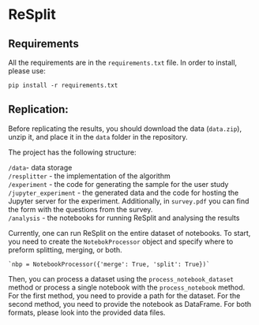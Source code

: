 # ReSplit

## Requirements

All the requirements are in the `requirements.txt` file. In order to install, please use:

`pip install -r requirements.txt`

##  Replication:

Before replicating the results, you should download the data (`data.zip`), unzip it, and place it in the `data` folder in the repository.

The project has the following structure:

`/data`- data storage  
`/resplitter` - the implementation of the algorithm  
`/experiment` - the code for generating the sample for the user study  
`/jupyter_experiment` - the generated data and the code for hosting the Jupyter server for the experiment. 
Additionally, in `survey.pdf` you can find the form with the questions from the survey.   
`/analysis` - the notebooks for running ReSplit and analysing the results

Currently, one can run ReSplit on the entire dataset of notebooks. To start, you need to create the `NotebokProcessor` object 
and specify where to preform splitting, merging, or both.

    `nbp = NotebookProcessor({'merge': True, 'split': True})`

Then, you can process a dataset using the `process_notebook_dataset` method or 
process a single notebook with the `process_notebook` method. For the first method, you need to provide a path for the dataset.
For the second method, you need to provide the notebook as DataFrame. For both formats, please look into the provided data files. 


